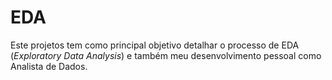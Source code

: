 # EDA
Este projetos tem como principal objetivo detalhar o processo de EDA (*Exploratory Data Analysis*) e também meu desenvolvimento pessoal como Analista de Dados.

